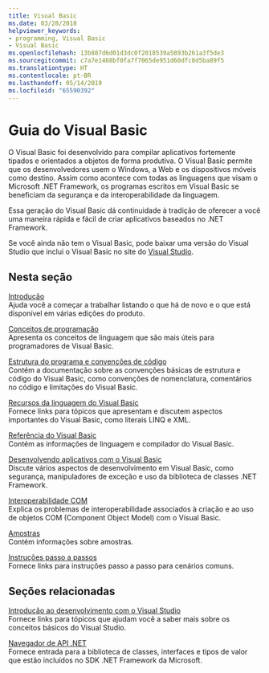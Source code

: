 ```yaml
---
title: Visual Basic
ms.date: 03/28/2018
helpviewer_keywords:
- programming, Visual Basic
- Visual Basic
ms.openlocfilehash: 13b887d6d01d3dc0f2018539a5893b261a3f5de3
ms.sourcegitcommit: c7a7e1468bf0fa7f7065de951d60dfc8d5ba89f5
ms.translationtype: HT
ms.contentlocale: pt-BR
ms.lasthandoff: 05/14/2019
ms.locfileid: "65590392"
---
```

# <a name="visual-basic-guide"></a>Guia do Visual Basic

O Visual Basic foi desenvolvido para compilar aplicativos fortemente tipados e orientados a objetos de forma produtiva. O Visual Basic permite que os desenvolvedores usem o Windows, a Web e os dispositivos móveis como destino. Assim como acontece com todas as linguagens que visam o Microsoft .NET Framework, os programas escritos em Visual Basic se beneficiam da segurança e da interoperabilidade da linguagem.  
  
Essa geração do Visual Basic dá continuidade à tradição de oferecer a você uma maneira rápida e fácil de criar aplicativos baseados no .NET Framework.  

Se você ainda não tem o Visual Basic, pode baixar uma versão do Visual Studio que inclui o Visual Basic no site do [Visual Studio](https://aka.ms/vsdownload?utm_source=mscom&utm_campaign=msdocs).

## <a name="in-this-section"></a>Nesta seção  

[Introdução](../visual-basic/getting-started/index.md)\
Ajuda você a começar a trabalhar listando o que há de novo e o que está disponível em várias edições do produto.  
   
[Conceitos de programação](../visual-basic/programming-guide/concepts/index.md)\
Apresenta os conceitos de linguagem que são mais úteis para programadores de Visual Basic.

[Estrutura do programa e convenções de código](../visual-basic/programming-guide/program-structure/program-structure-and-code-conventions.md)\
Contém a documentação sobre as convenções básicas de estrutura e código do Visual Basic, como convenções de nomenclatura, comentários no código e limitações do Visual Basic.  
  
[Recursos da linguagem do Visual Basic](../visual-basic/programming-guide/language-features/index.md)\
Fornece links para tópicos que apresentam e discutem aspectos importantes do Visual Basic, como literais LINQ e XML.  
   
[Referência do Visual Basic](../visual-basic/reference/index.md)\
Contém as informações de linguagem e compilador do Visual Basic.  

[Desenvolvendo aplicativos com o Visual Basic](../visual-basic/developing-apps/index.md)\
Discute vários aspectos de desenvolvimento em Visual Basic, como segurança, manipuladores de exceção e uso da biblioteca de classes .NET Framework.

[Interoperabilidade COM](../visual-basic/programming-guide/com-interop/index.md)\
Explica os problemas de interoperabilidade associados à criação e ao uso de objetos COM (Component Object Model) com o Visual Basic.  
  
[Amostras](../visual-basic/sample-applications.md)\
Contém informações sobre amostras.  
  
[Instruções passo a passos](../visual-basic/walkthroughs.md)\
Fornece links para instruções passo a passo para cenários comuns.  
  
## <a name="related-sections"></a>Seções relacionadas  

[Introdução ao desenvolvimento com o Visual Studio](/visualstudio/ide/get-started-developing-with-visual-studio)\
Fornece links para tópicos que ajudam você a saber mais sobre os conceitos básicos do Visual Studio.  
  
[Navegador de API .NET](../../api/index.md)\
Fornece entrada para a biblioteca de classes, interfaces e tipos de valor que estão incluídos no SDK .NET Framework da Microsoft.
